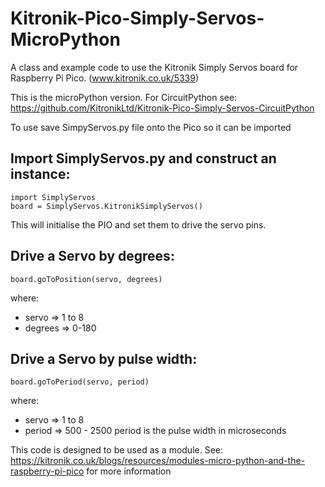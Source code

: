 # Kitronik-Pico-Simply-Servos-MicroPython
A class and example code to use the Kitronik Simply Servos board for Raspberry Pi Pico. (www.kitronik.co.uk/5339)

This is the microPython version. For CircuitPython see: https://github.com/KitronikLtd/Kitronik-Pico-Simply-Servos-CircuitPython

To use save SimpyServos.py file onto the Pico so it can be imported

## Import SimplyServos.py and construct an instance:
    import SimplyServos
    board = SimplyServos.KitronikSimplyServos()

This will initialise the PIO and set them to drive the servo pins.

## Drive a Servo by degrees:
    board.goToPosition(servo, degrees)
where:
* servo => 1 to 8
* degrees => 0-180

## Drive a Servo by pulse width:
    board.goToPeriod(servo, period)
where:
* servo => 1 to 8
* period => 500 - 2500 
	period is the pulse width in microseconds


This code is designed to be used as a module. See: https://kitronik.co.uk/blogs/resources/modules-micro-python-and-the-raspberry-pi-pico for more information
